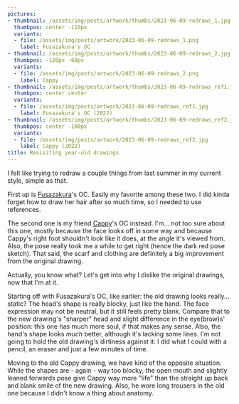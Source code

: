 ```yaml
---
pictures:
- thumbnail: /assets/img/posts/artwork/thumbs/2023-06-09-redraws_1.jpg
  thumbpos: center -110px
  variants:
  - file: /assets/img/posts/artwork/2023-06-09-redraws_1.png
    label: Fusazakura's OC
- thumbnail: /assets/img/posts/artwork/thumbs/2023-06-09-redraws_2.jpg
  thumbpos: -120px -60px
  variants:
  - file: /assets/img/posts/artwork/2023-06-09-redraws_2.png
    label: Cappy
- thumbnail: /assets/img/posts/artwork/thumbs/2023-06-09-redraws_ref1.jpg
  thumbpos: center center
  variants:
  - file: /assets/img/posts/artwork/2023-06-09-redraws_ref1.jpg
    label: Fusazakura's OC (2022)
- thumbnail: /assets/img/posts/artwork/thumbs/2023-06-09-redraws_ref2.jpg
  thumbpos: center -100px
  variants:
  - file: /assets/img/posts/artwork/2023-06-09-redraws_ref2.jpg
    label: Cappy (2022)
title: Revisiting year-old drawings
---
```

I felt like trying to redraw a couple things from last summer in my current style, simple as that.

First up is [Fusazakura](https://twitter.com/fusazakura_)'s OC.
Easily my favorite among these two.
I did kinda forget how to draw her hair after so much time, so I needed to use references.

The second one is my friend [Cappy](https://ordinary.cafe/@korewaChino)'s OC instead.
I'm... not too sure about this one, mostly because the face looks off in some way and because Cappy's right foot shouldn't look like it does, at the angle it's viewed from.
Also, the pose really took me a while to get right (hence the dark red pose sketch).
That said, the scarf and clothing are definitely a big improvement from the original drawing.

Actually, you know what?
Let's get into why I dislike the original drawings, now that I'm at it.

Starting off with Fusazakura's OC, like earlier: the old drawing looks really... static?
The head's shape is really blocky, just like the hand.
The face expression may not be neutral, but it still feels pretty blank.
Compare that to the new drawing's "sharper" head and slight difference in the eye(brow)s' position: this one has much more soul, if that makes any sense.
Also, the hand's shape looks *much* better, although it's lacking some lines.
I'm not going to hold the old drawing's dirtiness against it: I did what I could with a pencil, an eraser and just a few minutes of time.

Moving to the old Cappy drawing, we have kind of the opposite situation.
While the shapes are - again - way too blocky, the open mouth and slightly leaned forwards pose give Cappy way more "life" than the straight up back and blank smile of the new drawing.
Also, he wore long trousers in the old one because I didn't know a thing about anatomy.
